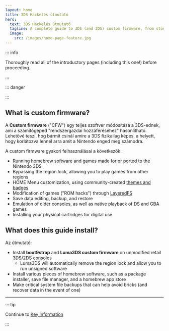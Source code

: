 ```yaml
---
layout: home
title: 3DS Hackelés útmutató
hero:
  text: 3DS Hackelés útmutató
  tagline: A complete guide to 3DS (and 2DS) custom firmware, from stock to boot9strap.
  image:
    src: /images/home-page-feature.jpg
---
```


::: info

Thoroughly read all of the introductory pages (including this one!) before proceeding.

:::

::: danger

<!--@include: ./_include/3ds-online.md -->

:::

## What is custom firmware?

A **Custom firmware** ("CFW") egy teljes szoftver módosítása a 3DS-ednek, ami a számítógéped "rendszergazdai hozzáféréséhez" hasonlítható. Lehetővé teszi, hog bármit csinál amire a 3DS fizikailag képes, a helyett, hogy korlátozva lennél arra amit a Nintendo enged meg számodra.

A custom firmware gyakori felhasználásai a következők:

- Running homebrew software and games made for or ported to the Nintendo 3DS
- Bypassing the region lock, allowing you to play games from other regions
- HOME Menu customization, using community-created [themes and badges](https://themeplaza.art)
- Modification of games ("ROM hacks") through [LayeredFS](https://github.com/knight-ryu12/godmode9-layeredfs-usage/wiki/Using-Luma3DS'-layeredfs-\(Only-version-8.0-and-higher\))
- Save data editing, backup, and restore
- Emulation of older consoles, as well as native playback of DS and GBA games
- Installing your physical cartridges for digital use

## What does this guide install?

Az útmutató:

- Install **boot9strap** and **Luma3DS custom firmware** on unmodified retail 3DS/2DS consoles
  - Luma3DS will automatically remove the region lock and allow you to run unsigned software
- Install various pieces of homebrew software, such as a package installer, save file manager, and a homebrew app store
- Make critical system file backups that can help avoid bricks (and recover data in the event of one)

___

::: tip

Continue to [Key Information](key-information)

:::
